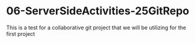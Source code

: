 # 06-ServerSideActivities-25GitRepo
This is a test for a collaborative git project that we will be utilizing for the first project
